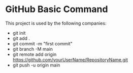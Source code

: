 
# GitHub Basic Command








This project is used by the following companies:

- git init
- git add .
- git commit -m "first commit"
- git branch -M main
- git remote add origin https://github.com/yourUserName/RepositoryName.git
- git push -u origin main

